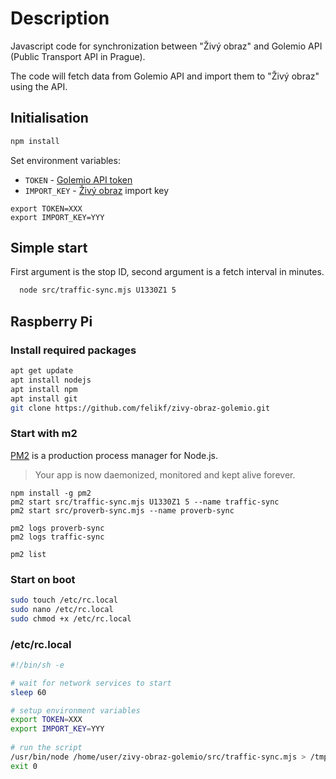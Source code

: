 # Description

Javascript code for synchronization between "Živý obraz" and Golemio API (Public Transport API in Prague).

The code will fetch data from Golemio API and import them to "Živý obraz" using the API.

## Initialisation

```bash
npm install
```

Set environment variables:

* `TOKEN` - [Golemio API token](https://api.golemio.cz/docs/openapi/)
* `IMPORT_KEY` - [Živý obraz](https://zivyobraz.eu/?page=muj-ucet&hodnoty=1) import key

```shell
export TOKEN=XXX
export IMPORT_KEY=YYY
```

## Simple start

First argument is the stop ID, second argument is a fetch interval in minutes.

```bash
  node src/traffic-sync.mjs U1330Z1 5
```

## Raspberry Pi

### Install required packages

```bash
apt get update
apt install nodejs
apt install npm
apt install git
git clone https://github.com/felikf/zivy-obraz-golemio.git
```

### Start with m2

[PM2](https://www.npmjs.com/package/pm2) is a production process manager for Node.js.

> Your app is now daemonized, monitored and kept alive forever.

```shell
npm install -g pm2
pm2 start src/traffic-sync.mjs U1330Z1 5 --name traffic-sync
pm2 start src/proverb-sync.mjs --name proverb-sync
```

```shell
pm2 logs proverb-sync
pm2 logs traffic-sync
```

```shell
pm2 list
```

### Start on boot

```bash
sudo touch /etc/rc.local 
sudo nano /etc/rc.local
sudo chmod +x /etc/rc.local
```

### /etc/rc.local

```bash
#!/bin/sh -e

# wait for network services to start
sleep 60

# setup environment variables
export TOKEN=XXX
export IMPORT_KEY=YYY
  
# run the script
/usr/bin/node /home/user/zivy-obraz-golemio/src/traffic-sync.mjs > /tmp/log.txt
exit 0
```
